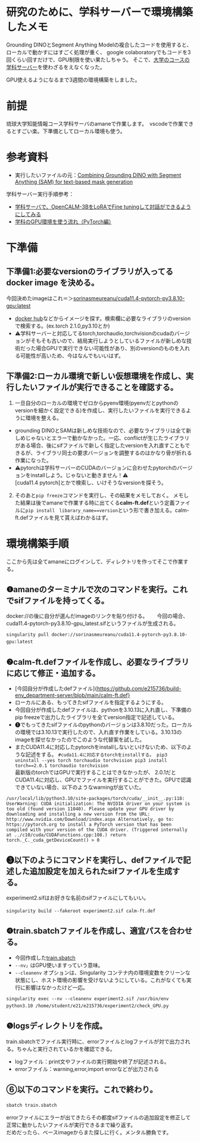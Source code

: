 
# 研究のために、学科サーバーで環境構築したメモ
Grounding DINOとSegment Anything Modelの複合したコードを使用すると、ローカルで動かすにはすごく処理が重く、
google colaboratoryでもコードを3回くらい回すだけで、GPU制限を使い果たしちゃう。
そこで、[大学のコースの学科サーバー](https://ie.u-ryukyu.ac.jp/syskan/service/singularity/)を使わざるをえなくなった。

GPU使えるようになるまで3週間の環境構築をしました。

# 前提
琉球大学知能情報コース学科サーバのamaneで作業します。　vscodeで作業できるとすごい楽。下準備としてローカル環境も使う。　　

# 参考資料
+ 実行したいファイルの元：[Combining Grounding DINO with Segment Anything (SAM) for text-based mask generation](https://github.com/NielsRogge/Transformers-Tutorials/blob/master/Grounding%20DINO/GroundingDINO_with_Segment_Anything.ipynb)  

学科サーバー実行手順参考：  
+ [学科サーバで、OpenCALM-3BをLoRAでFine tuningして対話ができるようにしてみる](https://github.com/naltoma/open-calm-finetuning)　　
+ [学科のGPU環境を使う流れ（PyTorch編）](https://scrapbox.io/ie-ryukyu/%E5%AD%A6%E7%A7%91%E3%81%AEGPU%E7%92%B0%E5%A2%83%E3%82%92%E4%BD%BF%E3%81%86%E6%B5%81%E3%82%8C%EF%BC%88PyTorch%E7%B7%A8%EF%BC%89)　　

# 下準備
## 下準備1:必要なversionのライブラリが入ってるdocker image を決める。  
今回決めたimageはこれ＝＞[sorinasmeureanu/cuda11.4-pytorch-py3.8.10-gpu:latest](https://hub.docker.com/layers/sorinasmeureanu/cuda11.4-pytorch-py3.8.10-gpu/latest/images/sha256-8ea9ec2da686bbdebb77fd4dea5d8e2411e499e0ac6d2f73c33b26e12234d765?context=explore)　　
- [docker hub](https://hub.docker.com/)などからイメージを探す。検索欄に必要なライブラリのversionで検索する。(ex.torch 2.1.0,py3.10とか)　　
- ⚠学科サーバーと対応してるtorch,torchaudio,torchvisionのcudaのバージョンがそもそも古いので、結局実行しようとしているファイルが新しめな技術だった場合GPUで実行できない可能性があり、別のversionのものを入れる可能性が高いため、今はなんでもいいはず。　
## 下準備2:ローカル環境で新しい仮想環境を作成し、実行したいファイルが実行できることを確認する。　　
1. 一旦自分のローカルの環境でゼロからpyenv環境(pyenvだとpythonのversionを細かく設定できる)を作成し、実行したいファイルを実行できるように環境を整える。
  + grounding DINOとSAMは新しめな技術なので、必要なライブラリは全て新しめじゃないとエラーで動かなかった。一応、conflictが生じたライブラリがある場合、後にsifファイルで新しく指定したversionを入れ直すこともできるが、ライブラリ同士の要求バージョンを調整するのはかなり骨が折れる作業になった。    
  + ⚠pytorchは学科サーバーのCUDAのバージョンに合わせたpytorchのバージョンをinstallしよう。じゃないと動きません！⚠  
[cuda11.4 pytorch]とかで検索し、いけそうなversionを探そう。    
2. そのあと`pip freeze`コマンドを実行し、その結果をメモしておく。
メモした結果は後でamaneで作業する時に出てくる**calm-ft.def**という定義ファイルに`pip install　libarary_name==version`という形で書き加える。calm-ft.defファイルを見て貰えばわかるはず。　　

# 環境構築手順  
ここから先は全てamaneにログインして、ディレクトリを作ってそこで作業する。　　

## ❶amaneのターミナルで次のコマンドを実行。これでsifファイルを持ってくる。　　
docker://の後に自分が選んだimageのリンクを貼り付ける。　　
今回の場合、cuda11.4-pytorch-py3.8.10-gpu_latest.sifというファイルが生成される。　　  

`singularity pull docker://sorinasmeureanu/cuda11.4-pytorch-py3.8.10-gpu:latest`　


## ❷calm-ft.defファイルを作成し、必要なライブラリに応じて修正・追加する。　
+ [今回自分が作成したdefファイル]{https://github.com/e215736/build-env_department-server/blob/main/calm-ft.def}  
+ ローカルにある、もってきたsifファイルを指定するようにする。
+ 今回自分が作成したdefファイルは、pythonを3.10.13に入れ直し、下準備のpip freezeで出力したライブラリを全てversion指定で記述している。  
+ ❶でもってきたsifファイルのpythonのバージョンは3.8.10だった。ローカルの環境では3.10.13で実行したので、入れ直す作業をしている。3.10.13のimageを探せなかったのでこのような代替案を試した。  
+ またCUDA11.4に対応したpytorchをinstallしないといけないため、以下のような記述をする。
`
    #cuda11.4に対応するtorchをinstallする。
    pip3 uninstall --yes torch torchaudio torchvision
    pip3 install torch==2.0.1 torchaudio torchvision
`   
最新版のtorchではGPUで実行することはできなかったが、
2.0.1だとCUDA11.4に対応し、GPUでファイルを実行することができた。GPUで認識できていない場合、以下のようなwarningが出ていた。  

`
/usr/local/lib/python3.10/site-packages/torch/cuda/__init__.py:118: UserWarning: CUDA initialization: The NVIDIA driver on your system is too old (found version 11040). Please update your GPU driver by downloading and installing a new version from the URL: http://www.nvidia.com/Download/index.aspx Alternatively, go to: https://pytorch.org to install a PyTorch version that has been compiled with your version of the CUDA driver. (Triggered internally at ../c10/cuda/CUDAFunctions.cpp:108.)
  return torch._C._cuda_getDeviceCount() > 0
`
  
## ❸以下のようにコマンドを実行し、defファイルで記述した追加設定を加えられたsifファイルを生成する。
experiment2.sifはお好きな名前のsifファイルにしてもいい。  

`singularity build --fakeroot experiment2.sif calm-ft.def`　　

## ❹train.sbatchファイルを作成し、適宜パスを合わせる。　
+ 今回作成した[train.sbatch](https://github.com/e215736/build-env_department-server/blob/main/train.sbatch)　
+ `--nv」`はGPU使いますっていう意味。
+ `--cleanenv` オプションは、Singularity コンテナ内の環境変数をクリーンな状態にし、ホスト環境の影響を受けないようにしている。これがなくても実行に影響はなかったけど一応。  

`singularity exec --nv --cleanenv experiment2.sif /usr/bin/env python3.10 /home/student/e21/e215736/experiment2/check_GPU.py`　　
　

## ❺logsディレクトリを作成。　　
train.sbatchでファイル実行時に、errorファイルとlogファイルが対で出力される。ちゃんと実行されているかを確認できる。  
+ logファイル：print文やファイルの実行開始や終了が記述される。
+ errorファイル：warning,error,import errorなどが出力される

## ⑥以下のコマンドを実行。これで終わり。　　

`sbatch train.sbatch`　　  

errorファイルにエラーが出てきたらその都度sifファイルの追加設定を修正して正常に動かしたいファイルが実行できるまで繰り返す。  
だめだったら、ベースimageからまた探しに行く。メンタル勝負です。　　

